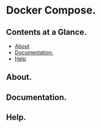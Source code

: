 # Docker Compose.





## Contents at a Glance.
* [About](#about)
* [Documentation.](#documentation)
* [Help](#help)





## About.





## Documentation.





## Help.
